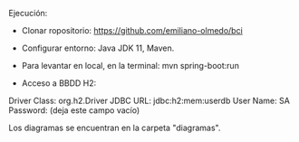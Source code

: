 Ejecución:
- Clonar ropositorio: https://github.com/emiliano-olmedo/bci

- Configurar entorno: Java JDK 11, Maven.

- Para levantar en local, en la terminal:
mvn spring-boot:run

- Acceso a BBDD H2: 

Driver Class:	org.h2.Driver
JDBC URL:    	jdbc:h2:mem:userdb
User Name:   	SA
Password:   	(deja este campo vacío)

Los diagramas se encuentran en la carpeta "diagramas".